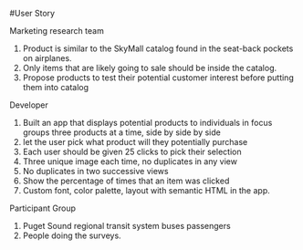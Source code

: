 #User Story

Marketing research team
1. Product is similar to the SkyMall catalog found in the seat-back pockets on airplanes.
2. Only items that are likely going to sale should be inside the catalog.
3. Propose products to test their potential customer interest before putting them into catalog

Developer
1. Built an app that displays potential products to individuals in focus groups three products at a time, side by side by side
2. let the user pick what product will they potentially purchase
3. Each user should be given 25 clicks to pick their selection
4. Three unique image each time, no duplicates in any view
5. No duplicates in two successive views
6. Show the percentage of times that an item was clicked
7. Custom font, color palette, layout with semantic HTML in the app.

Participant Group
1. Puget Sound regional transit system buses passengers
2. People doing the surveys.

